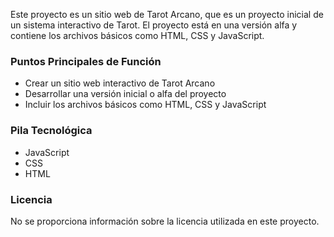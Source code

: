  
Este proyecto es un sitio web de Tarot Arcano, que es un proyecto inicial de un sistema interactivo de Tarot. El proyecto está en una versión alfa y contiene los archivos básicos como HTML, CSS y JavaScript.

### Puntos Principales de Función
- Crear un sitio web interactivo de Tarot Arcano
- Desarrollar una versión inicial o alfa del proyecto
- Incluir los archivos básicos como HTML, CSS y JavaScript

### Pila Tecnológica        
- JavaScript        
- CSS        
- HTML        

### Licencia        
No se proporciona información sobre la licencia utilizada en este proyecto.

